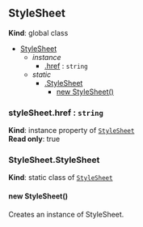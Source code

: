 
<a name="stylesheet" id="stylesheet"></a>

## StyleSheet
**Kind**: global class  

* [StyleSheet](#stylesheet)
    * _instance_
        * [.href](#stylesheet-href) : `string`
    * _static_
        * [.StyleSheet](#stylesheet-stylesheet)
            * [new StyleSheet()](#new-stylesheet-stylesheet-new)


<a name="stylesheet-href" id="stylesheet-href"></a>

### styleSheet.href : `string`
**Kind**: instance property of [`StyleSheet`](#stylesheet)  
**Read only**: true  

<a name="stylesheet-stylesheet" id="stylesheet-stylesheet"></a>

### StyleSheet.StyleSheet
**Kind**: static class of [`StyleSheet`](#stylesheet)  

<a name="new-stylesheet-stylesheet-new" id="new-stylesheet-stylesheet-new"></a>

#### new StyleSheet()
Creates an instance of StyleSheet.

